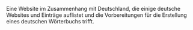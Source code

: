 Eine Website im Zusammenhang mit Deutschland, die einige deutsche Websites und Einträge auflistet und die Vorbereitungen für die Erstellung eines deutschen Wörterbuchs trifft.